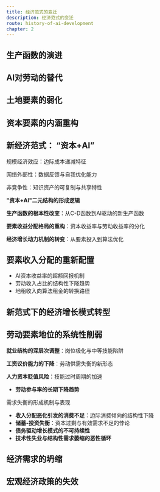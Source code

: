 ```yaml
---
title: 经济范式的变迁
description: 经济范式的变迁
route: history-of-ai-development
chapter: 2
---
```


## 生产函数的演进











## AI对劳动的替代

## 土地要素的弱化

## 资本要素的内涵重构

## 新经济范式： “资本+AI”

规模经济效应：边际成本递减特征

网络外部性：数据反馈与自我优化能力

非竞争性：知识资产的可复制与共享特性

**"资本+AI"二元结构的形成逻辑**

**生产函数的根本性改变**：从C-D函数到AI驱动的新生产函数

**要素收益分配格局的重构**：资本收益率与劳动收益率的分化

**经济增长动力机制的转变**：从要素投入到算法优化

##  要素收入分配的重新配置

- AI资本收益率的超额回报机制
- 劳动收入占比的结构性下降趋势
- 地租收入向算法租金的转换路径

## 新范式下的经济增长模式转型



## 劳动要素地位的系统性削弱

**就业结构的深层次调整**：岗位极化与中等技能陷阱

**工资议价能力的下降**：劳动供需失衡的新形态

**人力资本贬值风险**：技能过时周期的加速

- **劳动参与率的长期下降趋势**

 需求失衡的形成机制与表现

- **收入分配恶化引发的消费不足**：边际消费倾向的结构性下降
- **储蓄-投资失衡**：资本过剩与有效需求不足的悖论
- **债务驱动增长模式的不可持续性**
- **技术性失业与结构性需求萎缩的恶性循环**

## 经济需求的坍缩



## 宏观经济政策的失效

